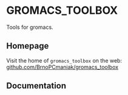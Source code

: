 GROMACS_TOOLBOX
===============

Tools for gromacs.

Homepage
--------
Visit the home of `gromacs_toolbox` on the web: [github.com/BrnoPCmaniak/gromacs_toolbox](https://github.com/BrnoPCmaniak/gromacs_toolbox)

Documentation
-------------
